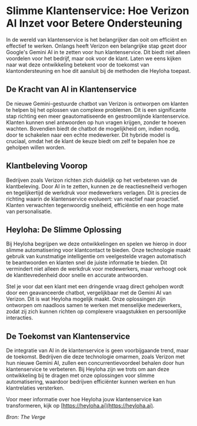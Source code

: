 # Slimme Klantenservice: Hoe Verizon AI Inzet voor Betere Ondersteuning  
  
In de wereld van klantenservice is het belangrijker dan ooit om efficiënt en effectief te werken. Onlangs heeft Verizon een belangrijke stap gezet door Google's Gemini AI in te zetten voor hun klantenservice. Dit biedt niet alleen voordelen voor het bedrijf, maar ook voor de klant. Laten we eens kijken naar wat deze ontwikkeling betekent voor de toekomst van klantondersteuning en hoe dit aansluit bij de methoden die Heyloha toepast.  
  
## De Kracht van AI in Klantenservice  
  
De nieuwe Gemini-gestuurde chatbot van Verizon is ontworpen om klanten te helpen bij het oplossen van complexe problemen. Dit is een significante stap richting een meer geautomatiseerde en gestroomlijnde klantenservice. Klanten kunnen snel antwoorden op hun vragen krijgen, zonder te hoeven wachten. Bovendien biedt de chatbot de mogelijkheid om, indien nodig, door te schakelen naar een echte medewerker. Dit hybride model is cruciaal, omdat het de klant de keuze biedt om zelf te bepalen hoe ze geholpen willen worden.  
  
## Klantbeleving Voorop  
  
Bedrijven zoals Verizon richten zich duidelijk op het verbeteren van de klantbeleving. Door AI in te zetten, kunnen ze de reactiesnelheid verhogen en tegelijkertijd de werkdruk voor medewerkers verlagen. Dit is precies de richting waarin de klantenservice evolueert: van reactief naar proactief. Klanten verwachten tegenwoordig snelheid, efficiëntie en een hoge mate van personalisatie.  
  
## Heyloha: De Slimme Oplossing  
  
Bij Heyloha begrijpen we deze ontwikkelingen en spelen we hierop in door slimme automatisering voor klantcontact te bieden. Onze technologie maakt gebruik van kunstmatige intelligentie om veelgestelde vragen automatisch te beantwoorden en klanten snel de juiste informatie te bieden. Dit vermindert niet alleen de werkdruk voor medewerkers, maar verhoogt ook de klanttevredenheid door snelle en accurate antwoorden.  
  
Stel je voor dat een klant met een dringende vraag direct geholpen wordt door een geavanceerde chatbot, vergelijkbaar met de Gemini AI van Verizon. Dit is wat Heyloha mogelijk maakt. Onze oplossingen zijn ontworpen om naadloos samen te werken met menselijke medewerkers, zodat zij zich kunnen richten op complexere vraagstukken en persoonlijke interacties.  
  
## De Toekomst van Klantenservice  
  
De integratie van AI in de klantenservice is geen voorbijgaande trend, maar de toekomst. Bedrijven die deze technologie omarmen, zoals Verizon met hun nieuwe Gemini AI, zullen een concurrentievoordeel behalen door hun klantenservice te verbeteren. Bij Heyloha zijn we trots om aan deze ontwikkeling bij te dragen met onze oplossingen voor slimme automatisering, waardoor bedrijven efficiënter kunnen werken en hun klantrelaties versterken.  
  
Voor meer informatie over hoe Heyloha jouw klantenservice kan transformeren, kijk op [https://heyloha.ai](https://heyloha.ai).  
  
*Bron: The Verge*